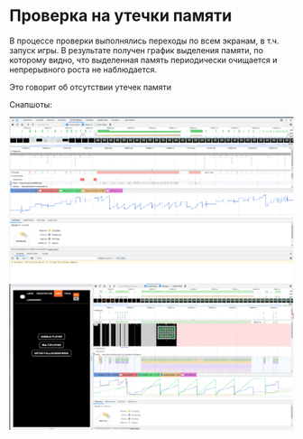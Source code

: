 # Проверка на утечки памяти

В процессе проверки выполнялись переходы по всем экранам, в т.ч. запуск игры.
В результате получен график выделения памяти, по которому видно, что выделенная память периодически очищается и непрерывного роста не наблюдается.

Это говорит об отсутствии утечек памяти

Снапшоты:

<img src="./docpics/memory-leaks/memory-leaks-1.png" alt="Тайм-лайн выделения памяти" title="Тайм-лайн выделения памяти">

<img src="./docpics/memory-leaks/memory-leaks-2.png" alt="Тайм-лайн выделения памяти" title="Тайм-лайн выделения памяти">
